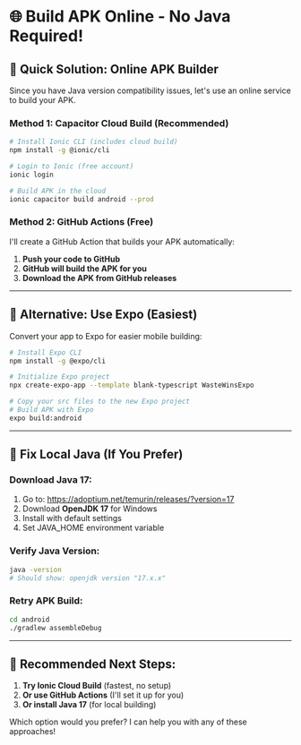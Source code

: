 # 🌐 Build APK Online - No Java Required!

## 🚀 **Quick Solution: Online APK Builder**

Since you have Java version compatibility issues, let's use an online service to build your APK.

### **Method 1: Capacitor Cloud Build (Recommended)**

```bash
# Install Ionic CLI (includes cloud build)
npm install -g @ionic/cli

# Login to Ionic (free account)
ionic login

# Build APK in the cloud
ionic capacitor build android --prod
```

### **Method 2: GitHub Actions (Free)**

I'll create a GitHub Action that builds your APK automatically:

1. **Push your code to GitHub**
2. **GitHub will build the APK for you**
3. **Download the APK from GitHub releases**

---

## 📱 **Alternative: Use Expo (Easiest)**

Convert your app to Expo for easier mobile building:

```bash
# Install Expo CLI
npm install -g @expo/cli

# Initialize Expo project
npx create-expo-app --template blank-typescript WasteWinsExpo

# Copy your src files to the new Expo project
# Build APK with Expo
expo build:android
```

---

## 🔧 **Fix Local Java (If You Prefer)**

### **Download Java 17:**
1. Go to: https://adoptium.net/temurin/releases/?version=17
2. Download **OpenJDK 17** for Windows
3. Install with default settings
4. Set JAVA_HOME environment variable

### **Verify Java Version:**
```bash
java -version
# Should show: openjdk version "17.x.x"
```

### **Retry APK Build:**
```bash
cd android
./gradlew assembleDebug
```

---

## 🎯 **Recommended Next Steps:**

1. **Try Ionic Cloud Build** (fastest, no setup)
2. **Or use GitHub Actions** (I'll set it up for you)
3. **Or install Java 17** (for local building)

Which option would you prefer? I can help you with any of these approaches!

